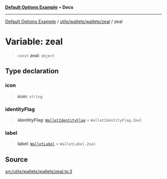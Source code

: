 [**Default Options Example**](../../../../../README.md) • **Docs**

***

[Default Options Example](../../../../../modules.md) / [utils/wallets/wallets/zeal](../README.md) / zeal

# Variable: zeal

> `const` **zeal**: `object`

## Type declaration

### icon

> **icon**: `string`

### identityFlag

> **identityFlag**: [`WalletIdentityFlag`](../../../types/enumerations/WalletIdentityFlag.md) = `WalletIdentityFlag.Zeal`

### label

> **label**: [`WalletLabel`](../../../types/enumerations/WalletLabel.md) = `WalletLabel.Zeal`

## Source

[src/utils/wallets/wallets/zeal.ts:3](https://github.com/bgd-labs/fe-shared/blob/022d31eeb7e61eeffe2ddf65992458f822122ffc/src/utils/wallets/wallets/zeal.ts#L3)
